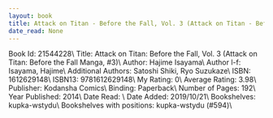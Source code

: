 ```yaml
---
layout: book
title: Attack on Titan - Before the Fall, Vol. 3 (Attack on Titan - Before the Fall Manga,  no. 3)
date_read: None
---
```


Book Id: 21544228\ 
Title: Attack on Titan: Before the Fall, Vol. 3 (Attack on Titan: Before the Fall Manga, #3)\ 
Author: Hajime Isayama\ 
Author l-f: Isayama, Hajime\ 
Additional Authors: Satoshi Shiki, Ryo Suzukaze\ 
ISBN: 1612629148\ 
ISBN13: 9781612629148\ 
My Rating: 0\ 
Average Rating: 3.98\ 
Publisher: Kodansha Comics\ 
Binding: Paperback\ 
Number of Pages: 192\ 
Year Published: 2014\ 
Date Read: \ 
Date Added: 2019/10/21\ 
Bookshelves: kupka-wstydu\ 
Bookshelves with positions: kupka-wstydu (#594)\ 

